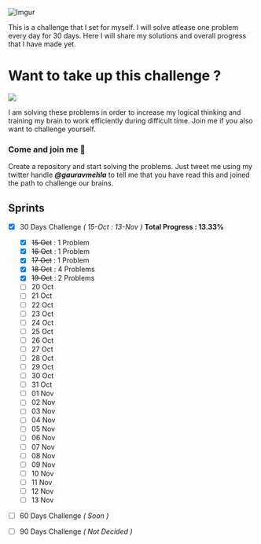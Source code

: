 ![Imgur](https://i.imgur.com/xc2K3tj.jpg)

This is a challenge that I set for myself. I will solve atlease one problem every day for 30 days. Here I will share my solutions and overall progress that I have made yet.

# Want to take up this challenge ? 

![](https://i.pinimg.com/736x/01/3d/35/013d359e116d291e21dd00e89ae1d5b9--challenge-accepted-the-challenge.jpg)

I am solving these problems in order to increase my logical thinking and training my brain to work efficiently during difficult time. Join me if you also want to challenge yourself.

### Come and join me 👋
Create a repository and start solving the problems. Just tweet me using my twitter handle _**@gauravmehla**_ to tell me that you have read this and joined the path to challenge our brains.

## Sprints

- [x] 30 Days Challenge _( 15-Oct : 13-Nov )_ **Total Progress : 13.33%**
  - [x] ~~15 Oct~~ : 1 Problem
  - [x] ~~16 Oct~~ : 1 Problem
  - [x] ~~17 Oct~~ : 1 Problem
  - [x] ~~18 Oct~~ : 4 Problems
  - [x] ~~19 Oct~~ : 2 Problems
  - [ ] 20 Oct
  - [ ] 21 Oct
  - [ ] 22 Oct
  - [ ] 23 Oct
  - [ ] 24 Oct
  - [ ] 25 Oct
  - [ ] 26 Oct
  - [ ] 27 Oct
  - [ ] 28 Oct
  - [ ] 29 Oct
  - [ ] 30 Oct
  - [ ] 31 Oct
  - [ ] 01 Nov
  - [ ] 02 Nov
  - [ ] 03 Nov
  - [ ] 04 Nov
  - [ ] 05 Nov
  - [ ] 06 Nov
  - [ ] 07 Nov
  - [ ] 08 Nov
  - [ ] 09 Nov
  - [ ] 10 Nov
  - [ ] 11 Nov
  - [ ] 12 Nov
  - [ ] 13 Nov
  
- [ ] 60 Days Challenge _( Soon )_

- [ ] 90 Days Challenge _( Not Decided )_
